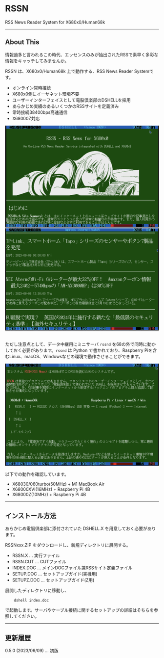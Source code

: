 # RSSN

RSS News Reader System for X680x0/Human68k

---

## About This

情報過多と言われるこの時代、エッセンスのみが抽出されたRSSで素早く多彩な情報をキャッチしてみませんか。

RSSN は、X680x0/Human68k 上で動作する、RSS News Reader Systemです。

- オンライン常時接続
- X680x0側にイーサネット環境不要
- ユーザーインターフェイスとして電脳倶楽部のDSHELLを採用
- あらかじめ実績のあるいくつかのRSSサイトを定義済み
- 常時接続38400bps高速通信
- X68000Z対応

<img src='images/rssn1.png' width='800px'/>

<img src='images/rssn3.png' width='800px'/>

<br/>
<br/>

ただし注意点として、データ中継用にミニサーバ `rssnd` を68の外で同時に動かしておく必要があります。`rssnd` は Python で書かれており、Raspberry Piを含むLinux、macOS、Windowsなどの環境で動作させることができます。

<img src='images/rssn2.png' width='800px'/>


以下での動作を確認しています。

- X68030/060turbo(50MHz) + M1 MacBook Air
- X68000XVI(16MHz) + Raspberry Pi 4B
- X68000Z(10MHz) + Raspberry Pi 4B

---

## インストール方法

あらかじめ電脳倶楽部に添付されていた DSHELL.X を用意しておく必要があります。

RSSNxxx.ZIP をダウンロードし、新規ディレクトリに展開する。

- RSSN.X ... 実行ファイル
- RSSN.CUT ... CUTファイル
- INDEX.DOC ... メインDOCファイル兼RSSサイト定義ファイル
- SETUP.DOC ... セットアップガイド(実機用)
- SETUPZ.DOC ... セットアップガイド(Z用)

展開したディレクトリに移動し、

        dshell index.doc

で起動します。サーバやケーブル接続に関するセットアップの詳細はそちらを参照してください。

---

## 更新履歴

0.5.0 (2023/06/09) ... 初版